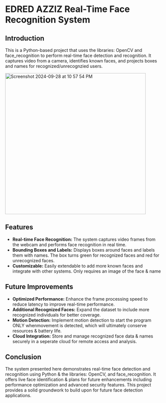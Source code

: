 # EDRED AZZIZ Real-Time Face Recognition System

## Introduction
This is a Python-based project that uses the libraries: OpenCV and face_recognition to perform real-time face detection and recognition. It captures video from a camera, identifies known faces, and projects boxes and names for recognized/unrecognzied users.

<img width="452" alt="Screenshot 2024-09-28 at 10 57 54 PM" src="https://github.com/user-attachments/assets/822a10aa-0475-4697-90b3-9c4fd5d86919">




## Features
- **Real-time Face Recognition:** The system captures video frames from the webcam and performs face recognition in real time.
- **Bounding Boxes and Labels:** Displays boxes around faces and labels them with names. The box turns green for recognized faces and red for unrecognized faces.
- **Customizable:** Easily extendable to add more known faces and integrate with other systems. Only requires an image of the face & name

## Future Improvements
- **Optimized Performance:** Enhance the frame processing speed to reduce latency to improve real-time performance.
- **Additional Recognized Faces:** Expand the dataset to include more recognized individuals for better coverage.
- **Motion Detection:** Implement motion detection to start the program ONLY whenmovement is detected, which will ultimately conserve resources & battery life.
- **Cloud Integration:** Store and manage recognized face data & names securely in a seperate cloud for remote access and analysis.

## Conclusion
The system presented here demonstrates real-time face detection and recognition using Python & the libraries: OpenCV, and face_recognition. It offers live face identification & plans for future enhancements including performance optimization and advanced security features. This project provides a solid groundwork to build upon for future face detection applications. 




